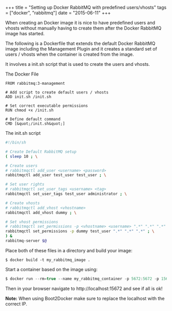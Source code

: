 +++
title = "Setting up Docker RabbitMQ with predefined users/vhosts"
tags = ["docker", "rabbitmq"]
date = "2015-06-11"
+++

When creating an Docker image it is nice to have predefined users and vhosts without manually having to create them after the Docker RabbitMQ image has started.

The following is a Dockerfile that extends the default Docker RabbitMQ image including the Management Plugin and it creates a standard set of users / vhosts when the container is created from the image.

It involves a init.sh script that is used to create the users and vhosts.

The Docker File
```docker
FROM rabbitmq:3-management

# Add script to create default users / vhosts
ADD init.sh /init.sh

# Set correct executable permissions
RUN chmod +x /init.sh

# Define default command
CMD [&quot;/init.sh&quot;]
```

The init.sh script
```bash
#!/bin/sh

# Create Default RabbitMQ setup
( sleep 10 ; \

# Create users
# rabbitmqctl add_user <username> <password>
rabbitmqctl add_user test_user test_user ; \

# Set user rights
# rabbitmqctl set_user_tags <username> <tag>
rabbitmqctl set_user_tags test_user administrator ; \

# Create vhosts
# rabbitmqctl add_vhost <vhostname>
rabbitmqctl add_vhost dummy ; \

# Set vhost permissions
# rabbitmqctl set_permissions -p <vhostname> <username> ".*" ".*" ".*"
rabbitmqctl set_permissions -p dummy test_user ".*" ".*" ".*" ; \
) &    
rabbitmq-server $@
```
Place both of these files in a directory and build your image:

```console
$ docker build -t my_rabbitmq_image .
```

Start a container based on the image using:

```groovy
$ docker run --rm=true --name my_rabbitmq_container -p 5672:5672 -p 15672:15672  my_rabbitmq_image
```

Then in your browser navigate to http://localhost:15672 and see if all is ok!

**Note:** When using Boot2Docker make sure to replace the localhost with the correct IP.

